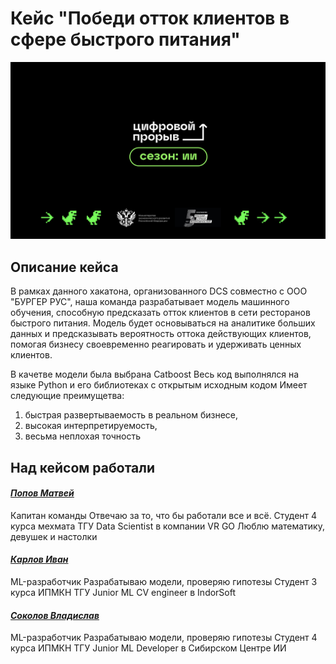 # Кейс "Победи отток клиентов в сфере быстрого питания"

![Шапка](DCS.png)

## Описание кейса

В рамках данного хакатона, организованного DCS совместно с ООО "БУРГЕР РУС", наша команда разрабатывает модель машинного обучения, способную предсказать отток клиентов в сети ресторанов быстрого питания. Модель будет основываться на аналитике больших данных и предсказывать вероятность оттока действующих клиентов, помогая бизнесу своевременно реагировать и удерживать ценных клиентов.

В качетве модели была выбрана Catboost
Весь код выполнялся на языке Python и его библиотеках с открытым исходным кодом
Имеет следующие преимущетва:
1. быстрая развертываемость в реальном бизнесе, 
2. высокая интерпретируемость, 
3. весьма неплохая точность



## Над кейсом работали

#### *[Попов Матвей](https://github.com/MtPriest)*
Капитан команды
Отвечаю за то, что бы работали все и всё.
Студент 4  курса мехмата ТГУ
Data Scientist в компании VR GO 
Люблю математику, девушек и настолки

#### *[Карлов Иван](https://github.com/DaEtoJostka)*
ML-разработчик
Разрабатываю модели, проверяю гипотезы
Студент 3 курса ИПМКН ТГУ
Junior ML CV engineer в IndorSoft

#### *[Соколов Владислав](https://github.com/RatumExLibris)*
ML-разработчик
Разрабатываю модели, проверяю гипотезы
Студент 4 курса ИПМКН ТГУ
Junior ML Developer в Сибирском Центре  ИИ



